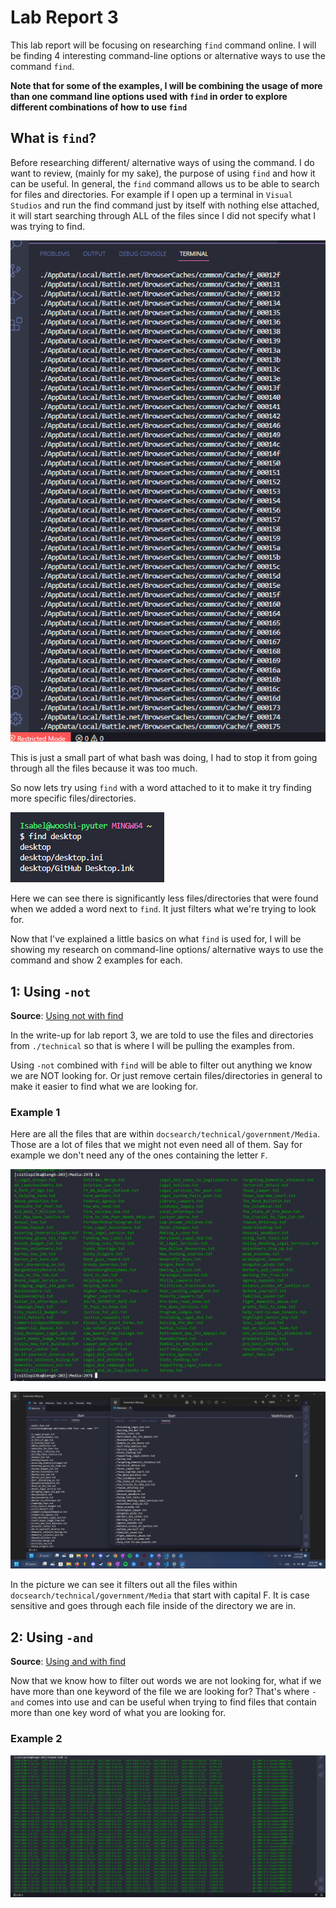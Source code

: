 # Lab Report 3
This lab report will be focusing on researching `find` command online. I will be finding 4 interesting command-line options or alternative ways to use the command `find`. 

**Note that for some of the examples, I will be combining the usage of more than one command line options used with `find` in order to explore different combinations of how to use `find`**

## What is `find`?
Before researching different/ alternative ways of using the command. I do want to review, (mainly for my sake), the purpose of using `find` and how it can be useful. In general, the `find` command allows us to be able to search for files and directories. For example if I open up a terminal in `Visual Studios` and run the find command just by itself with nothing else attached, it will start searching through ALL of the files since I did not specify what I was trying to find. 

![Going through files](/pictures/openfile.png)

This is just a small part of what bash was doing, I had to stop it from going through all the files because it was too much. 

So now lets try using `find` with a word attached to it to make it try finding more specific files/directories. 

![find desktop](/pictures/findesktop.png)

Here we can see there is significantly less files/directories that were found when we added a word next to `find`. It just filters what we're trying to look for. 

Now that I've explained a little basics on what `find` is used for, I will be showing my research on command-line options/ alternative ways to use the command and show 2 examples for each.

## 1: Using `-not`
**Source**: [Using not with find](https://adamtheautomator.com/bash-find/#Filtering_out_Files_with_the_-not_Operator)

In the write-up for lab report 3, we are told to use the files and directories from `./technical` so that is where I will be pulling the examples from. 

Using `-not` combined with `find` will be able to filter out anything we know we are NOT looking for. Or just remove certain files/directories in general to make it easier to find what we are looking for.

### Example 1

Here are all the files that are within `docsearch/technical/government/Media`. Those are a lot of files that we might not even need all of them. Say for example we don't need any of the ones containing the letter `F`. 

![Before not](pictures/fullgovpic.png)

![Not f](pictures/findnotf.png)

In the picture we can see it filters out all the files within `docsearch/technical/government/Media` that start with capital F. It is case sensitive and goes through each file inside of the directory we are in. 

## 2: Using `-and`
**Source**: [Using and with find](https://adamtheautomator.com/bash-find/#Combining_Two_Conditions_with_the_-and_Operator)

Now that we know how to filter out words we are not looking for, what if we have more than one keyword of the file we are looking for? That's where `-and` comes into use and can be useful when trying to find files that contain more than one key word of what you are looking for. 

### Example 2

![biomed full list](pictures/biomedfulllist.png)
